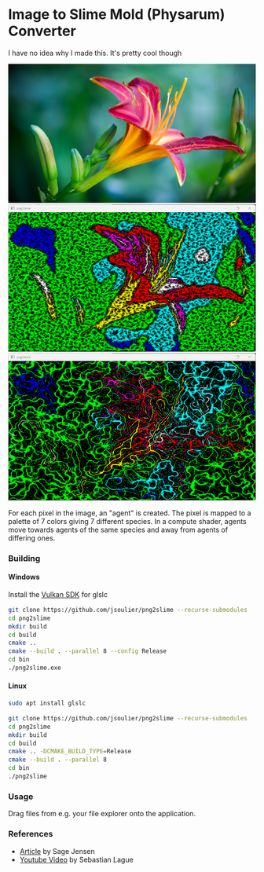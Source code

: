 # Image to Slime Mold (Physarum) Converter

I have no idea why I made this. It's pretty cool though

![](images/flower1.jpg)
![](doc/flower1.png)
![](doc/flower2.png)

For each pixel in the image, an "agent" is created.
The pixel is mapped to a palette of 7 colors giving 7 different species.
In a compute shader, agents move towards agents of the same species and away from agents of differing ones.

### Building

#### Windows

Install the [Vulkan SDK](https://www.lunarg.com/vulkan-sdk/) for glslc

```bash
git clone https://github.com/jsoulier/png2slime --recurse-submodules
cd png2slime
mkdir build
cd build
cmake ..
cmake --build . --parallel 8 --config Release
cd bin
./png2slime.exe
```

#### Linux

```bash
sudo apt install glslc
```

```bash
git clone https://github.com/jsoulier/png2slime --recurse-submodules
cd png2slime
mkdir build
cd build
cmake .. -DCMAKE_BUILD_TYPE=Release
cmake --build . --parallel 8
cd bin
./png2slime
```

### Usage

Drag files from e.g. your file explorer onto the application.

### References

- [Article](https://cargocollective.com/sagejenson/physarum) by Sage Jensen
- [Youtube Video](https://youtu.be/X-iSQQgOd1A?si=cVJn3vHjYJANm0gD) by Sebastian Lague